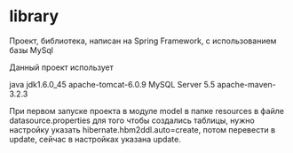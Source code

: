 # library
Проект, библиотека, написан на Spring Framework, с использованием базы MySql

Данный проект использует

java jdk1.6.0_45
apache-tomcat-6.0.9
MySQL Server 5.5
apache-maven-3.2.3

При первом запуске проекта в модуле model в папке resources в файле datasource.properties
для того чтобы создались таблицы, нужно настройку указать
hibernate.hbm2ddl.auto=create, потом перевести в update, сейчас в настройках указана update.
